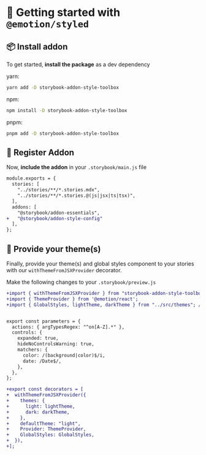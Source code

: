 # 🏁 Getting started with `@emotion/styled`

## 📦 Install addon

To get started, **install the package** as a dev dependency

yarn:

```zsh
yarn add -D storybook-addon-style-toolbox
```

npm:

```zsh
npm install -D storybook-addon-style-toolbox
```

pnpm:

```zsh
pnpm add -D storybook-addon-style-toolbox
```

## 🧩 Register Addon

Now, **include the addon** in your `.storybook/main.js` file

```diff
module.exports = {
  stories: [
    "../stories/**/*.stories.mdx",
    "../stories/**/*.stories.@(js|jsx|ts|tsx)",
  ],
  addons: [
    "@storybook/addon-essentials",
+   "@storybook/addon-style-config"
  ],
};
```

## 🎨 Provide your theme(s)

Finally, provide your theme(s) and global styles component to your stories with our `withThemeFromJSXProvider` decorator.

Make the following changes to your `.storybook/preview.js`

```diff
+import { withThemeFromJSXProvider } from "storybook-addon-style-toolbox";
+import { ThemeProvider } from '@emotion/react';
+import { GlobalStyles, lightTheme, darkTheme } from "../src/themes"; // import your custom theme configs


export const parameters = {
  actions: { argTypesRegex: "^on[A-Z].*" },
  controls: {
    expanded: true,
    hideNoControlsWarning: true,
    matchers: {
      color: /(background|color)$/i,
      date: /Date$/,
    },
  },
};

+export const decorators = [
+  withThemeFromJSXProvider({
+    themes: {
+      light: lightTheme,
+      dark: darkTheme,
+    },
+    defaultTheme: "light",
+    Provider: ThemeProvider,
+    GlobalStyles: GlobalStyles,
+  }),
+];
```
